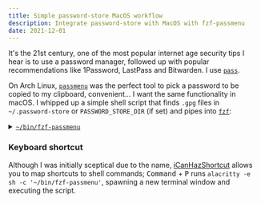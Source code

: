 ```yaml
---
title: Simple password-store MacOS workflow
description: Integrate password-store with MacOS with fzf-passmenu
date: 2021-12-01
---
```


It's the 21st century, one of the most popular internet age security tips I hear
is to use a password manager, followed up with popular recommendations like
1Password, LastPass and Bitwarden. I use
[`pass`](https://www.passwordstore.org).

On <span title="I use Arch btw">Arch Linux</span>,
[`passmenu`](https://git.zx2c4.com/password-store/tree/contrib/dmenu/passmenu)
was the perfect tool to pick a password to be copied to my clipboard,
convenient... I want the same functionality in macOS. I whipped up a simple
shell script that finds `.gpg` files in `~/.password-store` or
`PASSWORD_STORE_DIR` (if set) and pipes into
[`fzf`](https://https://github.com/junegunn/fzf):

<details>
<summary><a href="https://git.sr.ht/~thickrocks/scripts/tree/master/item/fzf-passmenu"><code>~/bin/fzf-passmenu</code></a></summary>

```bash
#!/usr/bin/env bash

pushd "${PASSWORD_STORE_DIR:-$HOME/.password-store}"
PASSFILE=`fd -t file -e gpg --color=always | sed 's/\.gpg//; s/^\.\///' | fzf --ansi`
popd

[ -z "$PASSFILE" ] && exit 0

pass -c $PASSFILE 1>/dev/null
```

</details>

### Keyboard shortcut

Although I was initially sceptical due to the name,
[iCanHazShortcut](https://github.com/deseven/iCanHazShortcut) allows you to map
shortcuts to shell commands; <kbd>Command</kbd> + <kbd>P</kbd> runs
`alacritty -e sh -c '~/bin/fzf-passmenu'`, spawning a new terminal window and
executing the script.
